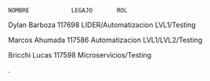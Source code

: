     NOMBRE            LEGAJO       ROL 
  

Dylan Barboza         117698       LIDER/Automatizacion LVL1/Testing

Marcos Ahumada        117586        Automatizacion LVL1/LVL2/Testing

Bricchi Lucas         117598       Microservicios/Testing

.

